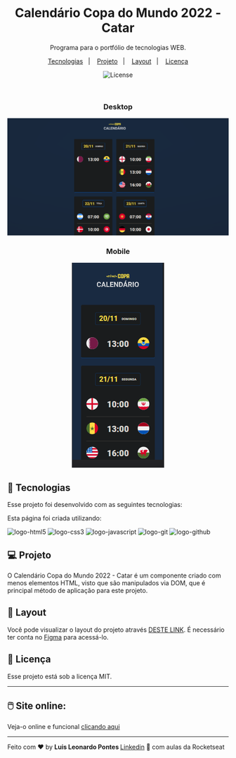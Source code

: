 <h1 align="center"> Calendário Copa do Mundo 2022 - Catar </h1>

<p align="center">
Programa para o portfólio de tecnologias WEB.
</p>

<p align="center">
  <a href="#-tecnologias">Tecnologias</a>&nbsp;&nbsp;&nbsp;|&nbsp;&nbsp;&nbsp;
  <a href="#-projeto">Projeto</a>&nbsp;&nbsp;&nbsp;|&nbsp;&nbsp;&nbsp;
  <a href="#-layout">Layout</a>&nbsp;&nbsp;&nbsp;|&nbsp;&nbsp;&nbsp;
  <a href="#memo-licença">Licença</a>
</p>

<p align="center">
  <img alt="License" src="https://img.shields.io/static/v1?label=license&message=MIT&color=49AA26&labelColor=000000">
</p>

<br>

<h3 align="center">Desktop</h3>
 <img src="https://raw.githubusercontent.com/LuisPontesLS/world-cup-calendar/c63c2d1024e4a429e3f82d620e8bc7b20b7428c0/assets/img/outros/readme-desktop.png"
        alt="logo-html5">

  <h3 align="center">Mobile</h3>
  <p align="center">
 <img src="https://raw.githubusercontent.com/LuisPontesLS/world-cup-calendar/c63c2d1024e4a429e3f82d620e8bc7b20b7428c0/assets/img/outros/readme-mobile.png"
        alt="logo-html5">
 </p>
        
## 🚀 Tecnologias

Esse projeto foi desenvolvido com as seguintes tecnologias:
 <p>Esta página foi criada utilizando:</p>
    <img src="https://img.shields.io/badge/HTML5-E34F26?style=for-the-badge&logo=html5&logoColor=white "
        alt="logo-html5">
    <img src="https://img.shields.io/badge/CSS3-1572B6?style=for-the-badge&logo=css3&logoColor=white" alt="logo-css3">
    <img src="https://img.shields.io/badge/JavaScript-F7DF1E?style=for-the-badge&logo=javascript&logoColor=black"
        alt="logo-javascript">
   <img src="https://img.shields.io/badge/GIT-E44C30?style=for-the-badge&logo=git&logoColor=white"
            alt="logo-git">
   <img src="https://img.shields.io/badge/GitHub-100000?style=for-the-badge&logo=github&logoColor=white"
            alt="logo-github"> 
    </p>

## 💻 Projeto

O Calendário Copa do Mundo 2022 - Catar é um componente criado com menos elementos HTML, visto que são manipulados via DOM, que é principal método de aplicação para este projeto. 

## 🔖 Layout

Você pode visualizar o layout do projeto através <a href="https://www.figma.com/file/0RqYKpszdHt9HBCvO0zXM4/Calend%C3%A1rio-de-Jogos-(Community)?node-id=122%3A130
">DESTE LINK</a>. É necessário ter conta no <a href="https://figma.com" target="_blank">Figma</a> para acessá-lo.

## :memo: Licença

Esse projeto está sob a licença MIT.

---
## :computer_mouse: Site online:
<p> Veja-o online e funcional <a href="https://world-cup-calendar-pied.vercel.app/" target="_blank">clicando aqui</a> </p>

---

Feito com ♥ by <strong>Luis Leonardo Pontes </strong> <a href="https://www.linkedin.com/in/luis-leonardo-pontes/">Linkedin</a>  :wave: com aulas da Rocketseat 
